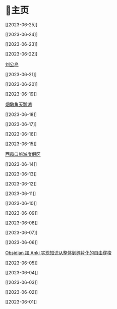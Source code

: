 # 🏡主页

[[2023-06-25]]

[[2023-06-24]]

[[2023-06-23]]

[[2023-06-22]]

[刘公岛](%E5%88%98%E5%85%AC%E5%B2%9B.md)

[[2023-06-21]]

[[2023-06-20]]

[[2023-06-19]]

[烟墩角天鹅湖](%E7%83%9F%E5%A2%A9%E8%A7%92%E5%A4%A9%E9%B9%85%E6%B9%96.md)

[[2023-06-18]]

[[2023-06-17]]

[[2023-06-16]]

[[2023-06-15]]

[西霞口旅游度假区](%E8%A5%BF%E9%9C%9E%E5%8F%A3%E6%97%85%E6%B8%B8%E5%BA%A6%E5%81%87%E5%8C%BA.md)

[[2023-06-14]]

[[2023-06-13]]

[[2023-06-12]]

[[2023-06-11]]

[[2023-06-10]]

[[2023-06-09]]

[[2023-06-08]]

[[2023-06-07]]

[[2023-06-06]]

[Obsidian 加 Anki 实现知识从整体到碎片化的自由穿梭](Obsidian%20%E5%8A%A0%20Anki%20%E5%AE%9E%E7%8E%B0%E7%9F%A5%E8%AF%86%E4%BB%8E%E6%95%B4%E4%BD%93%E5%88%B0%E7%A2%8E%E7%89%87%E5%8C%96%E7%9A%84%E8%87%AA%E7%94%B1%E7%A9%BF%E6%A2%AD.md)

[[2023-06-05]]

[[2023-06-04]]

[[2023-06-03]]

[[2023-06-02]]

[[2023-06-01]]